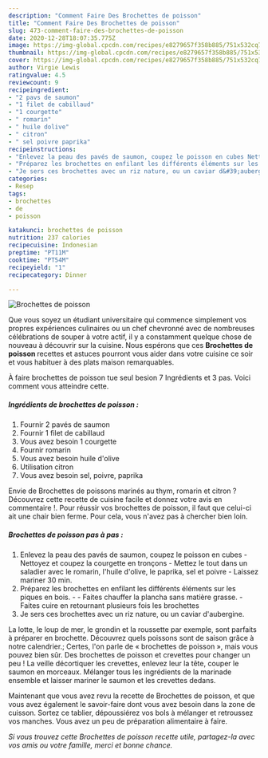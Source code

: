 ```yaml
---
description: "Comment Faire Des Brochettes de poisson"
title: "Comment Faire Des Brochettes de poisson"
slug: 473-comment-faire-des-brochettes-de-poisson
date: 2020-12-28T18:07:35.775Z
image: https://img-global.cpcdn.com/recipes/e8279657f358b885/751x532cq70/brochettes-de-poisson-photo-principale-de-la-recette.jpg
thumbnail: https://img-global.cpcdn.com/recipes/e8279657f358b885/751x532cq70/brochettes-de-poisson-photo-principale-de-la-recette.jpg
cover: https://img-global.cpcdn.com/recipes/e8279657f358b885/751x532cq70/brochettes-de-poisson-photo-principale-de-la-recette.jpg
author: Virgie Lewis
ratingvalue: 4.5
reviewcount: 9
recipeingredient:
- "2 pavs de saumon"
- "1 filet de cabillaud"
- "1 courgette"
- " romarin"
- " huile dolive"
- " citron"
- " sel poivre paprika"
recipeinstructions:
- "Enlevez la peau des pavés de saumon, coupez le poisson en cubes Nettoyez et coupez la courgette en tronçons Mettez le tout dans un saladier avec le romarin, l&#39;huile d&#39;olive, le paprika, sel et poivre Laissez mariner 30 min."
- "Préparez les brochettes en enfilant les différents éléments sur les piques en bois.  Faites chauffer la plancha sans matière grasse. Faites cuire en retournant plusieurs fois les brochettes"
- "Je sers ces brochettes avec un riz nature, ou un caviar d&#39;aubergine."
categories:
- Resep
tags:
- brochettes
- de
- poisson

katakunci: brochettes de poisson 
nutrition: 237 calories
recipecuisine: Indonesian
preptime: "PT11M"
cooktime: "PT54M"
recipeyield: "1"
recipecategory: Dinner

---
```



![Brochettes de poisson](https://img-global.cpcdn.com/recipes/e8279657f358b885/751x532cq70/brochettes-de-poisson-photo-principale-de-la-recette.jpg)

Que vous soyez un étudiant universitaire qui commence simplement vos propres expériences culinaires ou un chef chevronné avec de nombreuses célébrations de souper à votre actif, il y a constamment quelque chose de nouveau à découvrir sur la cuisine. Nous espérons que ces <strong> Brochettes de poisson </strong> recettes et astuces pourront vous aider dans votre cuisine ce soir et vous habituer à des plats maison remarquables.

<!--inarticleads1-->

À faire brochettes de poisson tue seul besion 7 Ingrédients et 3 pas. Voici comment vous atteindre cette.

##### Ingrédients de brochettes de poisson :

1. Fournir 2 pavés de saumon
1. Fournir 1 filet de cabillaud
1. Vous avez besoin 1 courgette
1. Fournir  romarin
1. Vous avez besoin  huile d&#39;olive
1. Utilisation  citron
1. Vous avez besoin  sel, poivre, paprika


Envie de Brochettes de poissons marinés au thym, romarin et citron ? Découvrez cette recette de cuisine facile et donnez votre avis en commentaire !. Pour réussir vos brochettes de poisson, il faut que celui-ci ait une chair bien ferme. Pour cela, vous n&#39;avez pas à chercher bien loin. 

<!--inarticleads2-->

##### Brochettes de poisson pas à pas :

1. Enlevez la peau des pavés de saumon, coupez le poisson en cubes - Nettoyez et coupez la courgette en tronçons - Mettez le tout dans un saladier avec le romarin, l&#39;huile d&#39;olive, le paprika, sel et poivre - Laissez mariner 30 min.
1. Préparez les brochettes en enfilant les différents éléments sur les piques en bois. -  - Faites chauffer la plancha sans matière grasse. - Faites cuire en retournant plusieurs fois les brochettes
1. Je sers ces brochettes avec un riz nature, ou un caviar d&#39;aubergine.


La lotte, le loup de mer, le grondin et la roussette par exemple, sont parfaits à préparer en brochette. Découvrez quels poissons sont de saison grâce à notre calendrier.; Certes, l&#39;on parle de « brochettes de poisson », mais vous pouvez bien sûr. Des brochettes de poisson et crevettes pour changer un peu ! La veille décortiquer les crevettes, enlevez leur la tête, couper le saumon en morceaux. Mélanger tous les ingrédients de la marinade ensemble et laisser mariner le saumon et les crevettes dedans. 

<!--inarticleads1-->

<p>
Maintenant que vous avez revu la recette de Brochettes de poisson, et que vous avez également le savoir-faire dont vous avez besoin dans la zone de cuisson. Sortez ce tablier, dépoussiérez vos bols à mélanger et retroussez vos manches. Vous avez un peu de préparation alimentaire à faire.
</p>

<p>
<i>Si vous trouvez cette Brochettes de poisson recette utile, partagez-la avec vos amis ou votre famille, merci et bonne chance.</i>
</p>
